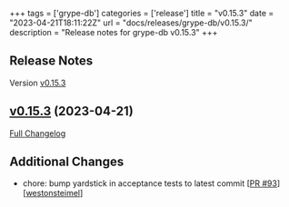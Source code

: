 +++
tags = ['grype-db']
categories = ['release']
title = "v0.15.3"
date = "2023-04-21T18:11:22Z"
url = "docs/releases/grype-db/v0.15.3/"
description = "Release notes for grype-db v0.15.3"
+++

## Release Notes

Version [v0.15.3](https://github.com/anchore/grype-db/releases/tag/v0.15.3)

## [v0.15.3](https://github.com/anchore/grype-db/tree/v0.15.3) (2023-04-21)

[Full Changelog](https://github.com/anchore/grype-db/compare/v0.15.2...v0.15.3)

## Additional Changes

- chore: bump yardstick in acceptance tests to latest commit [[PR #93](https://github.com/anchore/grype-db/pull/93)] [[westonsteimel](https://github.com/westonsteimel)]
